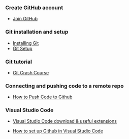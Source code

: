 <h3>Create GitHub account</h3>

- [Join GitHub](https://github.com/join)

<h3>Git installation and setup</h3>

- [Installing Git](https://git-scm.com/book/en/v2/Getting-Started-Installing-Git)
- [Git Setup](https://git-scm.com/book/en/v2/Getting-Started-First-Time-Git-Setup)

<h3>Git tutorial</h3>

- [Git Crash Course](https://youtu.be/8JJ101D3knE?si=XfSASnQ854AG3dSE)

<h3>Connecting and pushing code to a remote repo</h3>

- [How to Push Code to Github](https://youtu.be/wrb7Gge9yoE?si=VxCrjHKLyiH9SfiK)


<h3>Visual Studio Code</h3>

- [Visual Studio Code download & useful extensions](https://youtu.be/shTHhp3QeP4?si=HjYhSkwdxdDuYmR0)

- [How to set up Github in Visual Studio Code](https://youtu.be/mR9jhYD3bnI?si=n2HEr1MNzxlpAX0n)

